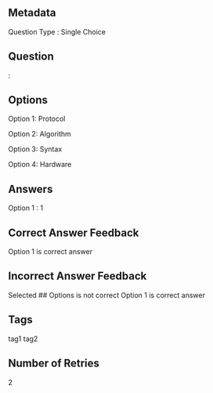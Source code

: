 ## Metadata
Question Type : Single Choice

## Question
:

## Options
Option 1: Protocol

Option 2: Algorithm

Option 3: Syntax

Option 4: Hardware

## Answers
Option 1 : 1

## Correct Answer Feedback
Option 1 is correct answer

## Incorrect Answer Feedback
Selected ## Options is not correct Option 1 is correct answer

## Tags
tag1
tag2

## Number of Retries
2
